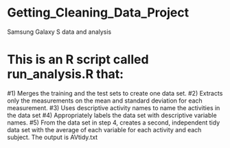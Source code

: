 # Getting_Cleaning_Data_Project
Samsung Galaxy S data and analysis
# This is an R script called run_analysis.R that: 
  #1) Merges the training and the test sets to create one data set.
  #2) Extracts only the measurements on the mean and standard deviation for each measurement. 
  #3) Uses descriptive activity names to name the activities in the data set
  #4) Appropriately labels the data set with descriptive variable names. 
  #5) From the data set in step 4, creates a second, independent tidy data set with the average of each variable for each activity and each subject.
The output is AVtidy.txt
